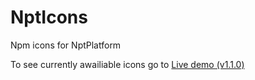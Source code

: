 # NptIcons
Npm icons for NptPlatform

To see currently awailiable icons go to [Live demo (v1.1.0)](https://eib71.csb.app/)